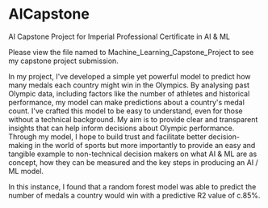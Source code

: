 # AICapstone
AI Capstone Project for Imperial Professional Certificate in AI &amp; ML

Please view the file named to Machine_Learning_Capstone_Project to see my capstone project submission.


In my project, I've developed a simple yet powerful model to predict how many medals each country might win in the Olympics. By analysing past Olympic data, including factors like the number of athletes and historical performance, my model can make predictions about a country's medal count. I've crafted this model to be easy to understand, even for those without a technical background. My aim is to provide clear and transparent insights that can help inform decisions about Olympic performance. Through my model, I hope to build trust and facilitate better decision-making in the world of sports but more importantly to provide an easy and tangible example to non-technical decision makers on what AI & ML are as concept, how they can be measured and the key steps in producing an AI / ML model.

In this instance, I found that a random forest model was able to predict the number of medals a country would win with a predictive R2 value of c.85%.
